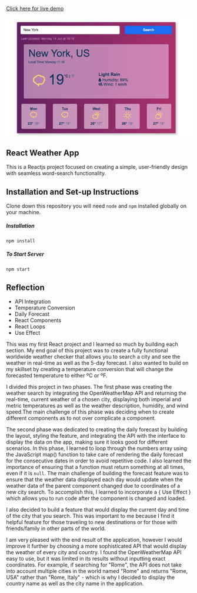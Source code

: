 <p>
  <a target="_blank" rel="noopener noreferrer" href="https://gracious-bohr-9bcc0b.netlify.app">Click here for live demo</a>
</p>
<p align="center">
<a target="_blank" rel="noopener noreferrer" href="https://github.com/blakebdavies/portfolio-project/blob/main/images/react-weather-app.png">
   <img src="https://github.com/blakebdavies/portfolio-project/blob/main/images/react-weather-app.png?raw=true" width="600" style="max-width:100%";/>
</a>
   </p>                                                                                               
 <h2>React Weather App</h2>
 <p> This is a Reactjs project focused on creating a simple, user-friendly design with seamless word-search functionality.</p>
 <h2> Installation and Set-up Instructions</h2>
 <p>Clone down this repository you will need <code>node</code> and <code>npm</code> installed globally on your machine.</p>
 <h5>Installation</h5>
 <p><code>npm install</code></p>
 <h5>To Start Server</h5>
 <p><code>npm start</code></p>
 <h2> Reflection</h2>
 <ul>
  <li>API Integration</li>
  <li>Temperature Conversion</li>
  <li>Daily Forecast</li>
  <li>React Components</li>
  <li>React Loops</li>
  <li>Use Effect</li>
  </ul>
  <p>This was my first React project and I learned so much by building each section. My end goal of this project was to create a fully functional worldwide weather checker that allows you to search a city and see the weather in real-time as well as the 5-day forecast. I also wanted to build on my skillset by creating a temperature conversion that will change the forecasted temperature to either ºC or ºF.</p>
  
<p>I divided this project in two phases. The first phase was creating the weather search by integrating the OpenWeatherMap API and returning the real-time, current weather of a chosen city, displaying both imperial and metric temperatures as well as the weather description, humidity, and wind speed.The main challenge of this phase was deciding when to create different components as to not over complicate a component.</p>
<p>The second phase was dedicated to creating the daily forecast by building the layout, styling the feature, and integrating the API with the interface to display the data on the app, making sure it looks good for different scenarios. In this phase, I learned to loop through the numbers array using the JavaScript map() function to take care of rendering the daily forecast for the consecutive dates in order to avoid repetitive code. I also learned the importance of ensuring that a function must return something at all times, even if it is <code>null</code>. The main challenge of building the forecast feature was to ensure that the weather data displayed each day would update when the weather data of the parent component changed due to coordinates of a new city search. To accomplish this, I learned to incorporate a { Use Effect } which allows you to run code after the component is changed and loaded.</p>
<p>I also decided to build a feature that would display the current day and time of the city that you search. This was important to me because I find it helpful feature for those traveling to new destinations or for those with friends/family in other parts of the world.</p>
<p>I am very pleased with the end result of the application, however I would improve it further by choosing a more sophisticated API that would display the weather of every city and country. I found the OpenWeatherMap API easy to use, but it was limited in its results without inputting exact coordinates. For example, if searching for "Rome", the API does not take into account multiple cities in the world named "Rome" and returns "Rome, USA" rather than "Rome, Italy" - which is why I decided to display the country name as well as the city name in the application.<p/>

